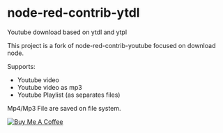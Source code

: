 # node-red-contrib-ytdl
Youtube download based on ytdl and ytpl

This project is a fork of node-red-contrib-youtube focused on download node.

Supports:
* Youtube video
* Youtube video as mp3
* Youtube Playlist (as separates files)

Mp4/Mp3 File are saved on file system.

<a href="https://www.buymeacoffee.com/maxill1" target="_blank">
<img src="https://www.buymeacoffee.com/assets/img/guidelines/download-assets-sm-2.svg" alt="Buy Me A Coffee"></a>

